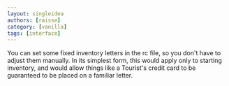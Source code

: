 ```yaml
---
layout: singleidea
authors: [raisse]
category: [vanilla]
tags: [interface]
---
```

You can set some fixed inventory letters in the rc file, so you don't have to adjust them manually. In its simplest form, this would apply only to starting inventory, and would allow things like a Tourist's credit card to be guaranteed to be placed on a familiar letter.
